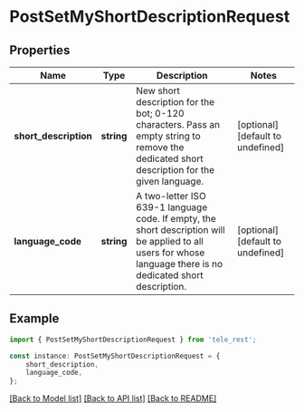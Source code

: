 # PostSetMyShortDescriptionRequest


## Properties

Name | Type | Description | Notes
------------ | ------------- | ------------- | -------------
**short_description** | **string** | New short description for the bot; 0-120 characters. Pass an empty string to remove the dedicated short description for the given language. | [optional] [default to undefined]
**language_code** | **string** | A two-letter ISO 639-1 language code. If empty, the short description will be applied to all users for whose language there is no dedicated short description. | [optional] [default to undefined]

## Example

```typescript
import { PostSetMyShortDescriptionRequest } from 'tele_rest';

const instance: PostSetMyShortDescriptionRequest = {
    short_description,
    language_code,
};
```

[[Back to Model list]](../README.md#documentation-for-models) [[Back to API list]](../README.md#documentation-for-api-endpoints) [[Back to README]](../README.md)
